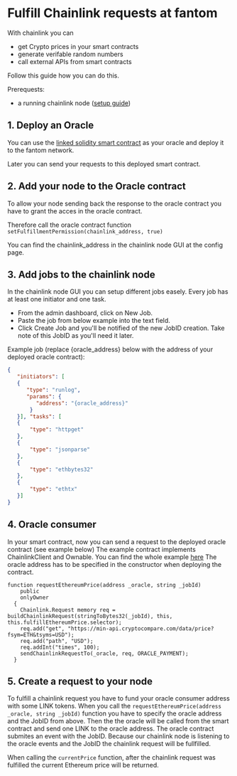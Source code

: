 # Fulfill Chainlink requests at fantom

With chainlink you can 
 - get Crypto prices in your smart contracts
 - generate verifable random numbers
 - call external APIs from smart contracts

Follow this guide how you can do this. 

Prerequests:
 - a running chainlink node ([setup guide](https://docs.chain.link/docs/running-a-chainlink-node))


## 1. Deploy an Oracle
You can use the [linked solidity smart contract](../contracts/Oracle/Oracle.sol) as your oracle and deploy it to the fantom network.

Later you can send your requests to this deployed smart contract. 

## 2. Add your node to the Oracle contract
To allow your node sending back the response to the oracle contract you have to grant the acces in the oracle contract. 

Therefore call the oracle contract function `setFulfillmentPermission(chainlink_address, true)` 

You can find the chainlink_address in the chainlink node GUI at the config page. 

## 3. Add jobs to the chainlink node
In the chainlink node GUI you can setup different jobs easely. Every job has at least one initiator and one task.

 - From the admin dashboard, click on New Job.
 - Paste the job from below example into the text field.
 - Click Create Job and you'll be notified of the new JobID creation. Take note of this JobID as you'll need it later.

Example job (replace {oracle_address} below with the address of your deployed oracle contract):
```json
{
   "initiators": [
   {
      "type": "runlog",
      "params": {
         "address": "{oracle_address}"
       }
   }], "tasks": [
   {
       "type": "httpget"
   },
   {
       "type": "jsonparse"
   },
   {
       "type": "ethbytes32"
   },
   {
       "type": "ethtx"
   }]
}

```

## 4. Oracle consumer
In your smart contract, now you can send a request to the deployed oracle contract (see example below)
The example contract implements ChainlinkClient and Ownable. You can find the whole example [here](../contracts/OracleConsumer/APITestConsumer.sol)
The oracle address has to be specified in the constructor when deploying the contract.

```solidity
function requestEthereumPrice(address _oracle, string _jobId)
    public
    onlyOwner
  {
    Chainlink.Request memory req = buildChainlinkRequest(stringToBytes32(_jobId), this, this.fulfillEthereumPrice.selector);
    req.add("get", "https://min-api.cryptocompare.com/data/price?fsym=ETH&tsyms=USD");
    req.add("path", "USD");
    req.addInt("times", 100);
    sendChainlinkRequestTo(_oracle, req, ORACLE_PAYMENT);
  }
```


## 5. Create a request to your node
To fulfill a chainlink request you have to fund your oracle consumer address with some LINK tokens. 
When you call the `requestEthereumPrice(address _oracle, string _jobId)` function you have to specify the oracle address and the JobID from above.
Then the the oracle will be called from the smart contract and send one LINK to the oracle address.
The oracle contract submites an event with the JobID. Because our chainlink node is listening to the oracle events and the JobID the chainlink request will be fullfilled.

When calling the `currentPrice` function, after the chainlink request was fulfilled the current Ethereum price will be returned.
